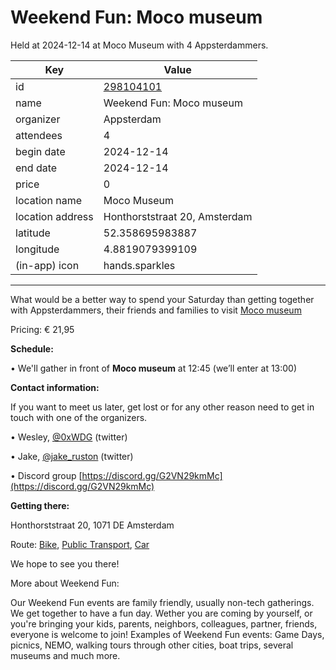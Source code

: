# Weekend Fun: Moco museum
Held at 2024-12-14 at Moco Museum with 4 Appsterdammers.
        
|Key|Value
|---|---|
|id|[298104101](https://www.meetup.com/appsterdam/events/298104101/)|
|name|Weekend Fun: Moco museum|
|organizer|Appsterdam|
|attendees|4|
|begin date|2024-12-14|
|end date|2024-12-14|
|price|0|
|location name|Moco Museum|
|location address|Honthorststraat 20, Amsterdam|
|latitude|52.358695983887|
|longitude|4.8819079399109|
|(in-app) icon|hands.sparkles|

---

What would be a better way to spend your Saturday than getting together with Appsterdammers, their friends and families to visit [Moco museum](https://mocomuseum.com/)

Pricing: € 21,95

**Schedule:**

• We'll gather in front of **Moco museum** at 12:45 (we’ll enter at 13:00)

**Contact information:**

If you want to meet us later, get lost or for any other reason need to get in touch with one of the organizers.

• Wesley, [@0xWDG](http://twitter.com/0xWDG/) (twitter)

• Jake, [@jake_ruston](http://twitter.com/jake_ruston/) (twitter)

• Discord group [https://discord.gg/G2VN29kmMc](https://discord.gg/G2VN29kmMc)

**Getting there:**

Honthorststraat 20, 1071 DE Amsterdam

Route: [Bike](http://maps.apple.com/?daddr=Honthorststraat%2020%2C%201071%20DE%20Amsterdam&amp;amp;t=m&amp;amp;dirflg=b), [Public Transport](http://maps.apple.com/?daddr=Honthorststraat%2020%2C%201071%20DE%20Amsterdam&amp;amp;t=m&amp;amp;dirflg=r), [Car](http://maps.apple.com/?daddr=Honthorststraat%2020%2C%201071%20DE%20Amsterdam&amp;amp;t=m&amp;amp;dirflg=d)

We hope to see you there!

More about Weekend Fun:

Our Weekend Fun events are family friendly, usually non-tech gatherings. We get together to have a fun day. Wether you are coming by yourself, or you're bringing your kids, parents, neighbors, colleagues, partner, friends, everyone is welcome to join! Examples of Weekend Fun events: Game Days, picnics, NEMO, walking tours through other cities, boat trips, several museums and much more. 

